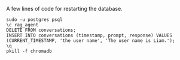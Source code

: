A few lines of code for restarting the database.
```
sudo -u postgres psql
\c rag_agent
DELETE FROM conversations;
INSERT INTO conversations (timestamp, prompt, response) VALUES (CURRENT_TIMESTAMP, 'the user name', 'The user name is Liam.');
\q
pkill -f chromadb
```